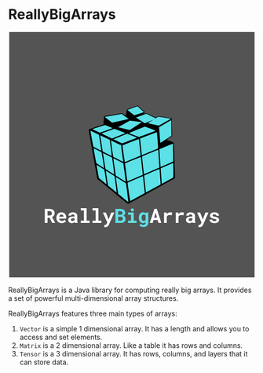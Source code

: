 # ReallyBigArrays
<p align="center">
  <img src="ReallyBigArrays.png">
</p>
ReallyBigArrays is a Java library for computing really big arrays. It provides a set of powerful multi-dimensional array structures.

ReallyBigArrays features three main types of arrays:
1. `Vector` is a simple 1 dimensional array. It has a length and allows you to access and set elements.
2. `Matrix` is a 2 dimensional array. Like a table it has rows and columns.
3. `Tensor` is a 3 dimensional array. It has rows, columns, and layers that it can store data.

